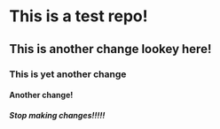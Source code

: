 # This is a test repo!

## This is another change lookey here!

### This is yet another change

#### Another change!

##### Stop making changes!!!!!